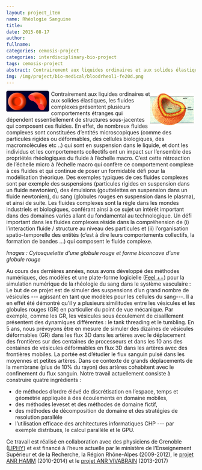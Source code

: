 ```yaml
---
layout: project_item
name: Rhéologie Sanguine
title: 
date: 2015-08-17
author: 
fullname: 
categories: cemosis-project
categories: interdisciplinary-bio-project
tags: cemosis-project
abstract: Contrairement aux liquides ordinaires et aux solides élastiques, les fluides complexes présentent plusieurs comportements étranges qui dépendent essentiellement de structures sous-jacentes qui composent ces fluides. En effet, de nombreux fluides complexes sont constituées d’entités microscopiques (comme des particules rigides ou déformables, des cellules biologiques, des macromolécules etc ..) qui sont en suspension dans le liquide, et dont les individus et les comportements collectifs ont un impact sur l’ensemble des propriétés rhéologiques du fluide à l’échelle macro.
img: /img/project/bio-medical/bloodrheol1-fe20d.png
---
```


<img src="/img/project/bio-medical/bloodrheol2-3d963.png" style="display:inline;float:left;margin: 0px 5px 0px 0px">
<img src="/img/project/bio-medical/bloodrheol1-fe20d.png" style="display:inline;float: right;margin: 5px 5px 0px 0px;">
Contrairement aux liquides ordinaires et aux solides élastiques, les fluides complexes présentent plusieurs comportements étranges qui dépendent essentiellement de structures sous-jacentes qui composent ces fluides. En effet, de nombreux fluides complexes sont constituées d’entités microscopiques (comme des particules rigides ou déformables, des cellules biologiques, des macromolécules etc ..) qui sont en suspension dans le liquide, et dont les individus et les comportements collectifs ont un impact sur l’ensemble des propriétés rhéologiques du fluide à l’échelle macro. C’est cette rétroaction de l’échelle micro à l’échelle macro qui confère ce comportement complexe à ces fluides et qui continue de poser un formidable défi pour la modélisation théorique. Des exemples typiques de ces fluides complexes sont par exemple des suspensions (particules rigides en suspension dans un fluide newtonien), des émulsions (gouttelettes en suspension dans un fluide newtonien), du sang (globules rouges en suspension dans le plasma), et ainsi de suite. Les fluides complexes sont la règle dans les mondes industriels et biologiques, conférant ainsi à ce sujet un intérêt important dans des domaines variés allant du fondamental au technologique.
Un défi important dans les fluides complexes réside dans la compréhension de (i) l’interaction fluide / structure au niveau des particules et (ii) l’organisation spatio-temporelle des entités (c’est à dire leurs comportements collectifs, la formation de bandes ...) qui composent le fluide complexe.
<div style="clear:both"></div>

<i>Images : Cytosquelette d’une globule rouge et forme biconcave d’une globule rouge</i>

Au cours des dernières années, nous avons développé des méthodes numériques, des modèles et une plate-forme logicielle ([Feel ++](http://www.feelpp.org/)) pour la simulation numérique de la rhéologie du sang dans le système vasculaire : Le but de ce projet est de simuler des suspensions d’un grand nombre de vésicules --- agissant en tant que modèles pour les cellules du sang---. Il a en effet été démontré qu’il y a plusieurs similitudes entre les vésicules et les globules rouges (GR) en particulier du point de vue mécanique. Par exemple, comme les GR, les vésicules sous écoulement de cisaillement présentent des dynamiques différentes : le tank threading et le tumbling. En 5 ans, nous prévoyons être en mesure de simuler des dizaines de vésicules déformables (GR) dans les flux 3D dans les artères avec le déplacement des frontières sur des centaines de processeurs et dans les 10 ans des centaines de vésicules déformables en flux 3D dans les artères avec des frontières mobiles. La portée est d’étudier le flux sanguin pulsé dans les moyennes et petites artères. Dans ce contexte de grands déplacements de la membrane (plus de 10% du rayon) des artères cohabitent avec le confinement du flux sanguin. Notre travail actuellement consiste à construire quatre ingrédients :

- de méthodes d’ordre élévé de discrétisation en l’espace, temps et géométrie appliquée à des écoulements en domaine mobiles, 
- des méthodes leveset et des méthodes de domaine fictif, 
- des méthodes de décomposition de domaine et des stratégies de resolution parallèle 
- l’utilisation efficace des architectures informatiques CHP --- par exemple distribués, le calcul parallèle et le GPU.

Ce travail est réalisé en collaboration avec des physiciens de Grenoble ([LIPHY](http://www-lsp.ujf-grenoble.fr/)) et est financé à l’heure actuelle par le ministère de l’Enseignement Supérieur et de la Recherche, la Région Rhône-Alpes (2009-2012), le [projet ANR HAMM](http://www.google.fr/url?sa=t&rct=j&q=anr%20hamm&source=web&cd=1&ved=0CB8QFjAA&url=http%3A%2F%2Fwww.agence-nationale-recherche.fr%2Ffileadmin%2Fuser_upload%2Fdocuments%2Faap%2F2010%2Ffinance%2Fcosinus-financement-2010.pdf&ei=WwXBTobnFo7DtAbgoaXKAw&usg=AFQjCNFjhu0rneo7Zo0Zvuwcxecmr5zDgA) (2010-2014) et le [projet ANR VIVABRAIN](http://icube-vivabrain.unistra.fr/) (2013-2017)